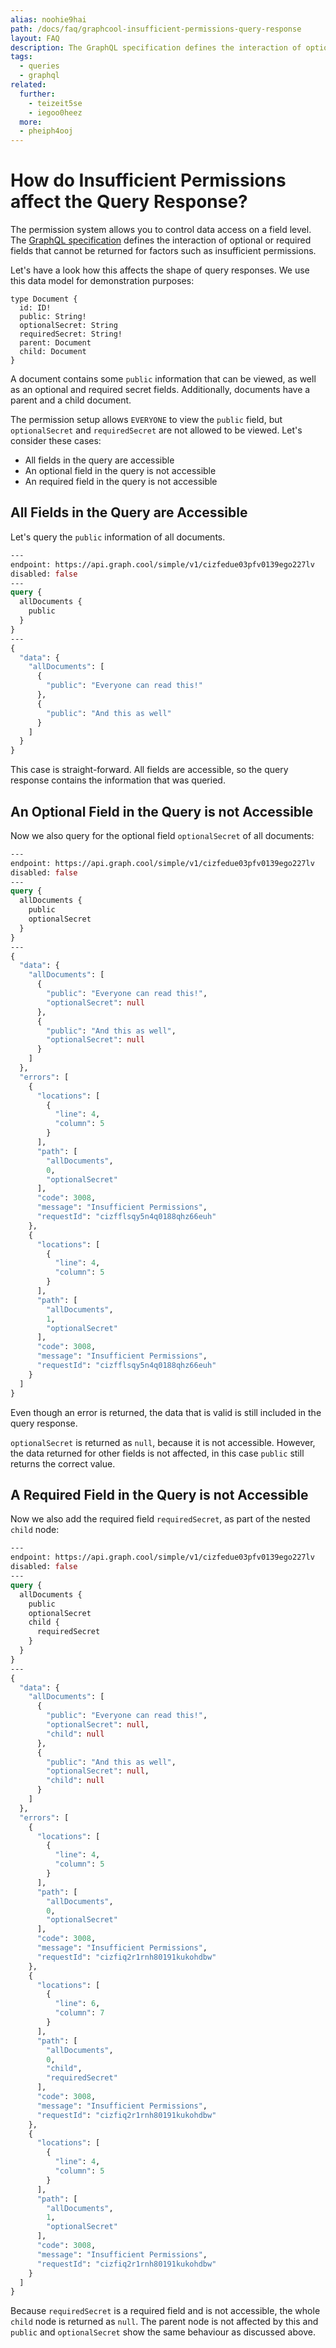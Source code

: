 ```yaml
---
alias: noohie9hai
path: /docs/faq/graphcool-insufficient-permissions-query-response
layout: FAQ
description: The GraphQL specification defines the interaction of optional or required fields in the query response with things like insufficient permissions.
tags:
  - queries
  - graphql
related:
  further:
    - teizeit5se
    - iegoo0heez
  more:
  - pheiph4ooj
---
```


# How do Insufficient Permissions affect the Query Response?

The permission system allows you to control data access on a field level. The [GraphQL specification](https://facebook.github.io/graphql/#sec-Types.Non-Null) defines the interaction of optional or required fields that cannot be returned for factors such as insufficient permissions.

Let's have a look how this affects the shape of query responses. We use this data model for demonstration purposes:

```idl
type Document {
  id: ID!
  public: String!
  optionalSecret: String
  requiredSecret: String!
  parent: Document
  child: Document
}
```

A document contains some `public` information that can be viewed, as well as an optional and required secret fields. Additionally, documents have a parent and a child document.

The permission setup allows `EVERYONE` to view the `public` field, but `optionalSecret` and `requiredSecret` are not allowed to be viewed. Let's consider these cases:

* All fields in the query are accessible
* An optional field in the query is not accessible
* An required field in the query is not accessible

## All Fields in the Query are Accessible

Let's query the `public` information of all documents.

```graphql
---
endpoint: https://api.graph.cool/simple/v1/cizfedue03pfv0139ego227lv
disabled: false
---
query {
  allDocuments {
    public
  }
}
---
{
  "data": {
    "allDocuments": [
      {
        "public": "Everyone can read this!"
      },
      {
        "public": "And this as well"
      }
    ]
  }
}
```

This case is straight-forward. All fields are accessible, so the query response contains the information that was queried.

## An Optional Field in the Query is not Accessible

Now we also query for the optional field `optionalSecret` of all documents:

```graphql
---
endpoint: https://api.graph.cool/simple/v1/cizfedue03pfv0139ego227lv
disabled: false
---
query {
  allDocuments {
    public
    optionalSecret
  }
}
---
{
  "data": {
    "allDocuments": [
      {
        "public": "Everyone can read this!",
        "optionalSecret": null
      },
      {
        "public": "And this as well",
        "optionalSecret": null
      }
    ]
  },
  "errors": [
    {
      "locations": [
        {
          "line": 4,
          "column": 5
        }
      ],
      "path": [
        "allDocuments",
        0,
        "optionalSecret"
      ],
      "code": 3008,
      "message": "Insufficient Permissions",
      "requestId": "cizfflsqy5n4q0188qhz66euh"
    },
    {
      "locations": [
        {
          "line": 4,
          "column": 5
        }
      ],
      "path": [
        "allDocuments",
        1,
        "optionalSecret"
      ],
      "code": 3008,
      "message": "Insufficient Permissions",
      "requestId": "cizfflsqy5n4q0188qhz66euh"
    }
  ]
}
```

Even though an error is returned, the data that is valid is still included in the query response.

`optionalSecret` is returned as `null`, because it is not accessible. However, the data returned for other fields is not affected, in this case `public` still returns the correct value.

## A Required Field in the Query is not Accessible

Now we also add the required field `requiredSecret`, as part of the nested `child` node:

```graphql
---
endpoint: https://api.graph.cool/simple/v1/cizfedue03pfv0139ego227lv
disabled: false
---
query {
  allDocuments {
    public
    optionalSecret
    child {
      requiredSecret
    }
  }
}
---
{
  "data": {
    "allDocuments": [
      {
        "public": "Everyone can read this!",
        "optionalSecret": null,
        "child": null
      },
      {
        "public": "And this as well",
        "optionalSecret": null,
        "child": null
      }
    ]
  },
  "errors": [
    {
      "locations": [
        {
          "line": 4,
          "column": 5
        }
      ],
      "path": [
        "allDocuments",
        0,
        "optionalSecret"
      ],
      "code": 3008,
      "message": "Insufficient Permissions",
      "requestId": "cizfiq2r1rnh80191kukohdbw"
    },
    {
      "locations": [
        {
          "line": 6,
          "column": 7
        }
      ],
      "path": [
        "allDocuments",
        0,
        "child",
        "requiredSecret"
      ],
      "code": 3008,
      "message": "Insufficient Permissions",
      "requestId": "cizfiq2r1rnh80191kukohdbw"
    },
    {
      "locations": [
        {
          "line": 4,
          "column": 5
        }
      ],
      "path": [
        "allDocuments",
        1,
        "optionalSecret"
      ],
      "code": 3008,
      "message": "Insufficient Permissions",
      "requestId": "cizfiq2r1rnh80191kukohdbw"
    }
  ]
}
```

Because `requiredSecret` is a required field and is not accessible, the whole `child` node is returned as `null`. The parent node is not affected by this and `public` and `optionalSecret` show the same behaviour as discussed above.
